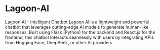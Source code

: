 # Lagoon-AI
Lagoon AI - Intelligent Chatbot Lagoon AI is a lightweight and powerful chatbot that leverages cutting-edge AI models to generate human-like responses. Built using Flask (Python) for the backend and React.js for the frontend, this chatbot interacts seamlessly with users by integrating APIs from Hugging Face, DeepSeek, or other AI providers. 
